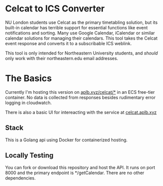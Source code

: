 # Celcat to ICS Converter


NU London students use Celcat as the primary timetabling solution, but its built-in calendar has terrible support for essential functions like event notifications and sorting. Many use Google Calendar, iCalendar or similar calendar solutions for managing their calendars. This tool takes the Celcat event response and converts it to a subscribable ICS weblink. 

This tool is only intended for Northeastern University students, and *should* only work with their northeastern.edu email addresses. 


# The Basics

Currently I'm hosting this version on [aplb.xyz/celcat/*](https://aplb.xyz/celcat/*) in an ECS free-tier container. No data is collected from responses besides rudimentary error logging in cloudwatch. 

There is also a basic UI for intereacting with the service at [celcat.aplb.xyz](https://celcat.aplb.xyz/)

## Stack
This is a Golang api using Docker for containerized hosting. 

## Locally Testing
You can fork or download this repository and host the API. It runs on port 8000 and the primary endpoint is */getCalendar. There are no other dependencies. 
